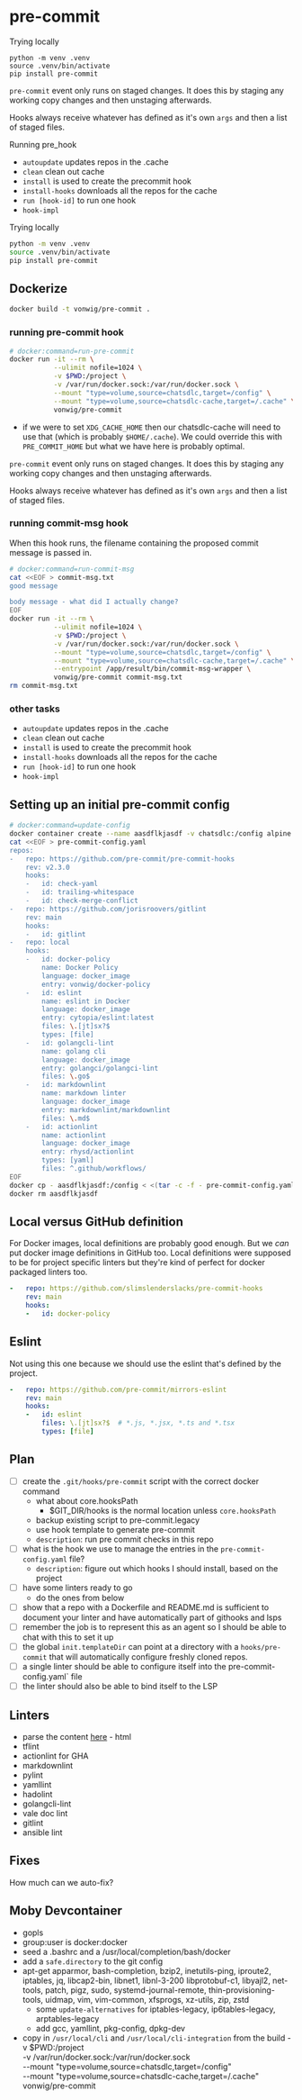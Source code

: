 # pre-commit

Trying locally

```
python -m venv .venv
source .venv/bin/activate
pip install pre-commit
```

`pre-commit` event only runs on staged changes.
It does this by staging any working copy changes and then unstaging afterwards.

Hooks always receive whatever has defined as it's own `args`
and then a list of staged files.

Running pre_hook

* `autoupdate` updates repos in the .cache
* `clean` clean out cache
* `install` is used to create the precommit hook
* `install-hooks` downloads all the repos for the cache
* `run [hook-id]` to run one hook
* `hook-impl`

Trying locally

```sh
python -m venv .venv
source .venv/bin/activate
pip install pre-commit
```

## Dockerize

```sh
docker build -t vonwig/pre-commit .
```

### running pre-commit hook

```sh
# docker:command=run-pre-commit
docker run -it --rm \
           --ulimit nofile=1024 \
           -v $PWD:/project \
           -v /var/run/docker.sock:/var/run/docker.sock \
           --mount "type=volume,source=chatsdlc,target=/config" \
           --mount "type=volume,source=chatsdlc-cache,target=/.cache" \
           vonwig/pre-commit
```

* if we were to set `XDG_CACHE_HOME` then our chatsdlc-cache will need to use that
  (which is probably `$HOME/.cache`).  We could override this with `PRE_COMMIT_HOME`
  but what we have here is probably optimal.

`pre-commit` event only runs on staged changes.
It does this by staging any working copy changes and then unstaging afterwards.

Hooks always receive whatever has defined as it's own `args` and then a
list of staged files.

### running commit-msg hook

When this hook runs, the filename containing the proposed commit
message is passed in.

```sh
# docker:command=run-commit-msg
cat <<EOF > commit-msg.txt
good message

body message - what did I actually change?
EOF
docker run -it --rm \
           --ulimit nofile=1024 \
           -v $PWD:/project \
           -v /var/run/docker.sock:/var/run/docker.sock \
           --mount "type=volume,source=chatsdlc,target=/config" \
           --mount "type=volume,source=chatsdlc-cache,target=/.cache" \
           --entrypoint /app/result/bin/commit-msg-wrapper \
           vonwig/pre-commit commit-msg.txt
rm commit-msg.txt
```

### other tasks

* `autoupdate` updates repos in the .cache
* `clean` clean out cache
* `install` is used to create the precommit hook
* `install-hooks` downloads all the repos for the cache
* `run [hook-id]` to run one hook
* `hook-impl`

## Setting up an initial pre-commit config

```sh
# docker:command=update-config
docker container create --name aasdflkjasdf -v chatsdlc:/config alpine
cat <<EOF > pre-commit-config.yaml
repos:
-   repo: https://github.com/pre-commit/pre-commit-hooks
    rev: v2.3.0
    hooks:
    -   id: check-yaml
    -   id: trailing-whitespace
    -   id: check-merge-conflict
-   repo: https://github.com/jorisroovers/gitlint
    rev: main
    hooks:
    -   id: gitlint
-   repo: local
    hooks:
    -   id: docker-policy
        name: Docker Policy
        language: docker_image
        entry: vonwig/docker-policy
    -   id: eslint
        name: eslint in Docker
        language: docker_image
        entry: cytopia/eslint:latest
        files: \.[jt]sx?$
        types: [file]
    -   id: golangcli-lint
        name: golang cli
        language: docker_image
        entry: golangci/golangci-lint
        files: \.go$
    -   id: markdownlint
        name: markdown linter
        language: docker_image
        entry: markdownlint/markdownlint
        files: \.md$
    -   id: actionlint
        name: actionlint
        language: docker_image
        entry: rhysd/actionlint
        types: [yaml]
        files: ^.github/workflows/
EOF
docker cp - aasdflkjasdf:/config < <(tar -c -f - pre-commit-config.yaml)
docker rm aasdflkjasdf
```

## Local versus GitHub definition

For Docker images, local definitions are probably good enough.  But we _can_
put docker image definitions in GitHub too.  Local definitions were supposed
to be for project specific linters but they're kind of perfect for docker packaged
linters too.

```yaml
-   repo: https://github.com/slimslenderslacks/pre-commit-hooks
    rev: main
    hooks:
    -   id: docker-policy
```

## Eslint

Not using this one because we should use the eslint that's defined by the project.

```yaml
-   repo: https://github.com/pre-commit/mirrors-eslint
    rev: main
    hooks:
    -   id: eslint
        files: \.[jt]sx?$  # *.js, *.jsx, *.ts and *.tsx
        types: [file]
```

## Plan

* [ ] create the `.git/hooks/pre-commit` script with the correct docker command
   * what about core.hooksPath
      * $GIT_DIR/hooks is the normal location unless `core.hooksPath`
   * backup existing script to pre-commit.legacy
   * use hook template to generate pre-commit
   * `description`: run pre commit checks in this repo
* [ ] what is the hook we use to manage the entries
      in the `pre-commit-config.yaml` file?
   * `description`: figure out which hooks I should install, based on the project
* [ ] have some linters ready to go
   * do the ones from below
* [ ] show that a repo with a Dockerfile and README.md is
      sufficient to document your linter and have
      automatically part of githooks and lsps
* [ ] remember the job is to represent this as an agent so I should be able to chat
      with this to set it up
* [ ] the global `init.templateDir` can point at a
      directory with a `hooks/pre-commit` that will automatically
      configure freshly cloned repos.
* [ ] a single linter should be able to configure itself
      into the pre-commit-config.yaml` file
* [ ] the linter should also be able to bind itself to the LSP

## Linters

* parse the content [here](https://pre-commit.com/hooks.html) - html
* tflint
* actionlint for GHA
* markdownlint
* pylint
* yamllint
* hadolint
* golangcli-lint
* vale doc lint
* gitlint
* ansible lint

## Fixes

How much can we auto-fix?

## Moby Devcontainer

* gopls
* group:user is docker:docker
* seed a .bashrc and a /usr/local/completion/bash/docker
* add a `safe.directory` to the git config
* apt-get apparmor, bash-completion, bzip2, inetutils-ping,
          iproute2, iptables, jq, libcap2-bin, libnet1, libnl-3-200
          libprotobuf-c1, libyajl2, net-tools, patch, pigz, sudo,
          systemd-journal-remote, thin-provisioning-tools,
          uidmap, vim, vim-common, xfsprogs, xz-utils, zip, zstd
   * some `update-alternatives` for iptables-legacy, ip6tables-legacy, arptables-legacy
   * add gcc, yamllint, pkg-config, dpkg-dev
* copy in `/usr/local/cli` and `/usr/local/cli-integration` from the build
           -v $PWD:/project \
           -v /var/run/docker.sock:/var/run/docker.sock \
           --mount "type=volume,source=chatsdlc,target=/config" \
           --mount "type=volume,source=chatsdlc-cache,target=/.cache" \
           vonwig/pre-commit
